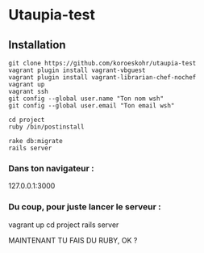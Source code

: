 # Utaupia-test

## Installation

```
git clone https://github.com/koroeskohr/utaupia-test
vagrant plugin install vagrant-vbguest
vagrant plugin install vagrant-librarian-chef-nochef
vagrant up
vagrant ssh
git config --global user.name "Ton nom wsh"
git config --global user.email "Ton email wsh"

cd project
ruby /bin/postinstall

rake db:migrate
rails server
```

### Dans ton navigateur :

127.0.0.1:3000

### Du coup, pour juste lancer le serveur :
vagrant up
cd project
rails server


MAINTENANT TU FAIS DU RUBY, OK ?